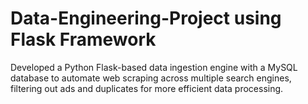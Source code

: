 # Data-Engineering-Project using Flask Framework
Developed a Python Flask-based data ingestion engine with a MySQL database to automate web scraping across multiple search engines, filtering out ads and duplicates for more efficient data processing. 
